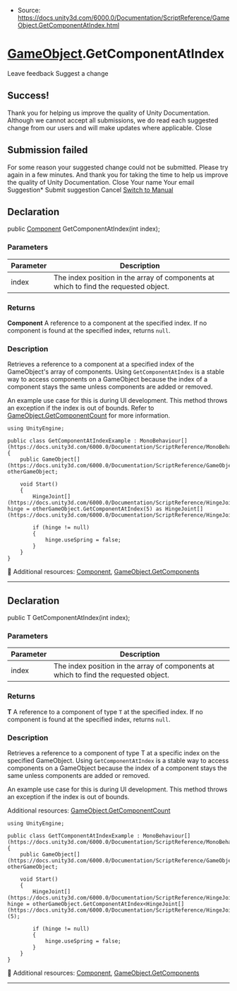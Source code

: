 * Source: https://docs.unity3d.com/6000.0/Documentation/ScriptReference/GameObject.GetComponentAtIndex.html

#  [GameObject](https://docs.unity3d.com/6000.0/Documentation/ScriptReference/GameObject.html).GetComponentAtIndex
Leave feedback
Suggest a change
## Success!
Thank you for helping us improve the quality of Unity Documentation. Although we cannot accept all submissions, we do read each suggested change from our users and will make updates where applicable.
Close
## Submission failed
For some reason your suggested change could not be submitted. Please <a>try again</a> in a few minutes. And thank you for taking the time to help us improve the quality of Unity Documentation.
Close
Your name Your email Suggestion* Submit suggestion
Cancel
[Switch to Manual](https://docs.unity3d.com/6000.0/Documentation/Manual/class-GameObject.html "Go to GameObject Component in the Manual")
## Declaration
public [Component](https://docs.unity3d.com/6000.0/Documentation/ScriptReference/Component.html) GetComponentAtIndex(int index); 
### Parameters
Parameter | Description  
---|---  
index | The index position in the array of components at which to find the requested object.  
### Returns
**Component** A reference to a component at the specified index. If no component is found at the specified index, returns `null`. 
### Description
Retrieves a reference to a component at a specified index of the GameObject's array of components.
Using `GetComponentAtIndex` is a stable way to access components on a GameObject because the index of a component stays the same unless components are added or removed.  
  
An example use case for this is during UI development. This method throws an exception if the index is out of bounds. Refer to [GameObject.GetComponentCount](https://docs.unity3d.com/6000.0/Documentation/ScriptReference/GameObject.GetComponentCount.html) for more information.
```
using UnityEngine;  
  
public class GetComponentAtIndexExample : MonoBehaviour[](https://docs.unity3d.com/6000.0/Documentation/ScriptReference/MonoBehaviour.html)
{
    public GameObject[](https://docs.unity3d.com/6000.0/Documentation/ScriptReference/GameObject.html) otherGameObject;  
  
    void Start()
    {
        HingeJoint[](https://docs.unity3d.com/6000.0/Documentation/ScriptReference/HingeJoint.html) hinge = otherGameObject.GetComponentAtIndex(5) as HingeJoint[](https://docs.unity3d.com/6000.0/Documentation/ScriptReference/HingeJoint.html);  
  
        if (hinge != null)
        {
            hinge.useSpring = false;
        }
    }
}

```

Additional resources: [Component](https://docs.unity3d.com/6000.0/Documentation/ScriptReference/Component.html), [GameObject.GetComponents](https://docs.unity3d.com/6000.0/Documentation/ScriptReference/GameObject.GetComponents.html)
* * *
## Declaration
public T GetComponentAtIndex(int index); 
### Parameters
Parameter | Description  
---|---  
index | The index position in the array of components at which to find the requested object.  
### Returns
**T** A reference to a component of type `T` at the specified index. If no component is found at the specified index, returns `null`. 
### Description
Retrieves a reference to a component of type T at a specific index on the specified GameObject.
Using `GetComponentAtIndex` is a stable way to access components on a GameObject because the index of a component stays the same unless components are added or removed.  
  
An example use case for this is during UI development. This method throws an exception if the index is out of bounds.  
  
Additional resources: [GameObject.GetComponentCount](https://docs.unity3d.com/6000.0/Documentation/ScriptReference/GameObject.GetComponentCount.html)
```
using UnityEngine;  
  
public class GetTComponentAtIndexExample : MonoBehaviour[](https://docs.unity3d.com/6000.0/Documentation/ScriptReference/MonoBehaviour.html)
{
    public GameObject[](https://docs.unity3d.com/6000.0/Documentation/ScriptReference/GameObject.html) otherGameObject;  
  
    void Start()
    {
        HingeJoint[](https://docs.unity3d.com/6000.0/Documentation/ScriptReference/HingeJoint.html) hinge = otherGameObject.GetComponentAtIndex<HingeJoint[](https://docs.unity3d.com/6000.0/Documentation/ScriptReference/HingeJoint.html)>(5);  
  
        if (hinge != null)
        {
            hinge.useSpring = false;
        }
    }
}

```

Additional resources: [Component](https://docs.unity3d.com/6000.0/Documentation/ScriptReference/Component.html), [GameObject.GetComponents](https://docs.unity3d.com/6000.0/Documentation/ScriptReference/GameObject.GetComponents.html)
* * *
